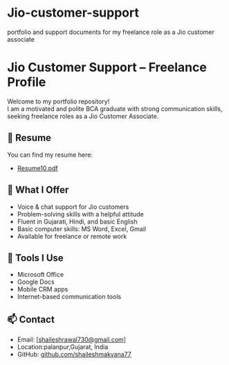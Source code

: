 # Jio-customer-support
portfolio and support documents for my freelance role as a Jio customer associate

# Jio Customer Support – Freelance Profile

Welcome to my portfolio repository!  
I am a motivated and polite BCA graduate with strong communication skills, seeking freelance roles as a Jio Customer Associate.

## 📄 Resume
You can find my resume here:  
- [Resume10.pdf](./Resume10.pdf)

## 💼 What I Offer
- Voice & chat support for Jio customers  
- Problem-solving skills with a helpful attitude  
- Fluent in Gujarati, Hindi, and basic English  
- Basic computer skills: MS Word, Excel, Gmail  
- Available for freelance or remote work

## 🔧 Tools I Use
- Microsoft Office  
- Google Docs  
- Mobile CRM apps  
- Internet-based communication tools

## 📫 Contact
- Email: [shaileshrawal730@gmail.com]  
- Location:palanpur,Gujarat, India  
- GitHub: [github.com/shaileshmakvana77](https://github.com/shaileshmakvana77)
